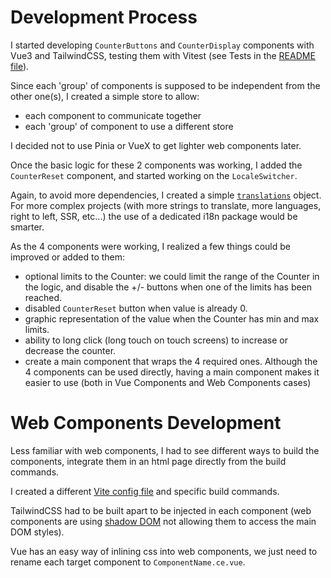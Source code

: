 # Development Process

I started developing `CounterButtons` and `CounterDisplay` components with Vue3 and TailwindCSS, testing them with Vitest (see Tests in the [README file](README.md)).

Since each 'group' of components is supposed to be independent from the other one(s), I created a simple store to allow:

- each component to communicate together
- each 'group' of component to use a different store

I decided not to use Pinia or VueX to get lighter web components later.

Once the basic logic for these 2 components was working, I added the `CounterReset` component, and started working on the `LocaleSwitcher`.

Again, to avoid more dependencies, I created a simple [`translations`](src/lib/translations.ts) object. For more complex projects (with more strings to translate, more languages, right to left, SSR, etc...) the use of a dedicated i18n package would be smarter.

As the 4 components were working, I realized a few things could be improved or added to them:

- optional limits to the Counter: we could limit the range of the Counter in the logic, and disable the +/- buttons when one of the limits has been reached.
- disabled `CounterReset` button when value is already 0.
- graphic representation of the value when the Counter has min and max limits.
- ability to long click (long touch on touch screens) to increase or decrease the counter.
- create a main component that wraps the 4 required ones. Although the 4 components can be used directly, having a main component makes it easier to use (both in Vue Components and Web Components cases)

# Web Components Development

Less familiar with web components, I had to see different ways to build the components, integrate them in an html page directly from the build commands.

I created a different [Vite config file](vite.wc.config.ts) and specific build commands.

TailwindCSS had to be built apart to be injected in each component (web components are using [shadow DOM](https://developer.mozilla.org/en-US/docs/Web/API/Web_components/Using_shadow_DOM) not allowing them to access the main DOM styles).

Vue has an easy way of inlining css into web components, we just need to rename each target component to `ComponentName.ce.vue`.
